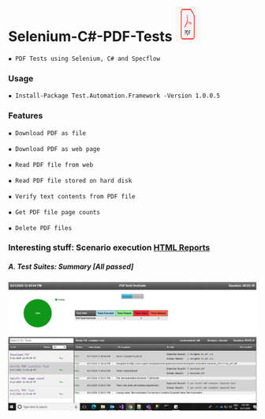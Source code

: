 # Selenium-C#-PDF-Tests <img src="https://github.com/SandeepDhamale1905/SandeepDhamaleProfile/blob/master/Logos/pdf.png" alt="Selenium C# PDF" width="50" height="70">
    ▪ PDF Tests using Selenium, C# and Specflow

### Usage
    ▪ Install-Package Test.Automation.Framework -Version 1.0.0.5

### Features
    ▪ Download PDF as file
 
    ▪ Download PDF as web page
 
    ▪ Read PDF file from web
 
    ▪ Read PDF file stored on hard disk
 
    ▪ Verify text contents from PDF file
 
    ▪ Get PDF file page counts
 
    ▪ Delete PDF files


### Interesting stuff: Scenario execution [HTML Reports](https://github.com/SandeepDhamale19/Selenium-PDF-Tests/tree/master/TestAutomation.PDFTests/Results)
##### A. Test Suites: Summary [All passed]
 <kbd>![](TestAutomation.PDFTests/Results/ExecutionReport_PDF_Pass_Summary.PNG)</kbd>
 <!--<img src="TestAutomation.UITests/Results/ExecutionReport_Pass_Summary.PNG"  width="1000" height="600">-->

 
